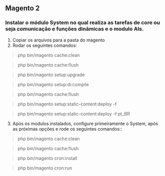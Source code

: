 ## Magento 2

### Instalar o módulo System no qual realiza as tarefas de core ou seja comunicação e funções dinâmicas e o modulo Als.

1. Copiar os arquivos para a pasta do magento
2. Rodar os seguintes comandos:

> php bin/magento cache:clean

> php bin/magento cache:flush

> php bin/magento setup:upgrade

> php bin/magento setup:di:compile

> php bin/magento cache:flush

> php bin/magento setup:static-content:deploy -f

> php bin/magento setup:static-content:deploy -f pt_BR

3. Após os modulos instalados, configure primeiramente o System, após as próximas opções e rode os seguintes comandos::

> php bin/magento cache:clean

> php bin/magento cache:flush

> php bin/magento cron:install

> php bin/magento cron:run
